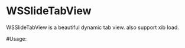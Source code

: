 # WSSlideTabView

WSSlideTabView is a beautiful dynamic tab view. also support xib load.


#Usage:

